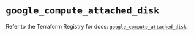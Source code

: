 # `google_compute_attached_disk`

Refer to the Terraform Registry for docs: [`google_compute_attached_disk`](https://registry.terraform.io/providers/hashicorp/google/5.29.0/docs/resources/compute_attached_disk).

